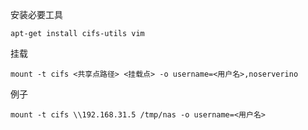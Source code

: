 安装必要工具

```
apt-get install cifs-utils vim
```

挂载

```
mount -t cifs <共享点路径> <挂载点> -o username=<用户名>,noserverino
```

例子

```
mount -t cifs \\192.168.31.5 /tmp/nas -o username=<用户名>
```